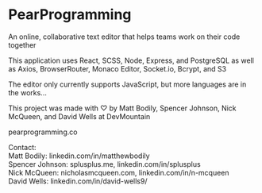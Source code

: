 # PearProgramming

An online, collaborative text editor that helps teams work on their code together

This application uses React, SCSS, Node, Express, and PostgreSQL as well as Axios, BrowserRouter, Monaco Editor, Socket.io, Bcrypt, and S3

The editor only currently supports JavaScript, but more languages are in the works...

This project was made with ♡ by Matt Bodily, Spencer Johnson, Nick McQueen, and David Wells at DevMountain

pearprogramming.co



Contact:   
Matt Bodily: linkedin.com/in/matthewbodily  
Spencer Johnson: splusplus.me, linkedin.com/in/splusplus  
Nick McQueen: nicholasmcqueen.com, linkedin.com/in/n-mcqueen  
David Wells: linkedin.com/in/david-wells9/
